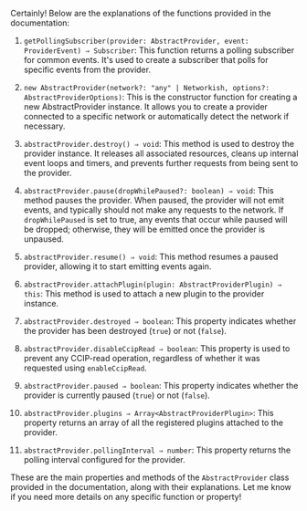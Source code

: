 Certainly! Below are the explanations of the functions provided in the documentation:

1. `getPollingSubscriber(provider: AbstractProvider, event: ProviderEvent) ⇒ Subscriber`: This function returns a polling subscriber for common events. It's used to create a subscriber that polls for specific events from the provider.

2. `new AbstractProvider(network?: "any" | Networkish, options?: AbstractProviderOptions)`: This is the constructor function for creating a new AbstractProvider instance. It allows you to create a provider connected to a specific network or automatically detect the network if necessary.

3. `abstractProvider.destroy() ⇒ void`: This method is used to destroy the provider instance. It releases all associated resources, cleans up internal event loops and timers, and prevents further requests from being sent to the provider.

4. `abstractProvider.pause(dropWhilePaused?: boolean) ⇒ void`: This method pauses the provider. When paused, the provider will not emit events, and typically should not make any requests to the network. If `dropWhilePaused` is set to true, any events that occur while paused will be dropped; otherwise, they will be emitted once the provider is unpaused.

5. `abstractProvider.resume() ⇒ void`: This method resumes a paused provider, allowing it to start emitting events again.

6. `abstractProvider.attachPlugin(plugin: AbstractProviderPlugin) ⇒ this`: This method is used to attach a new plugin to the provider instance.

7. `abstractProvider.destroyed ⇒ boolean`: This property indicates whether the provider has been destroyed (`true`) or not (`false`).

8. `abstractProvider.disableCcipRead ⇒ boolean`: This property is used to prevent any CCIP-read operation, regardless of whether it was requested using `enableCcipRead`.

9. `abstractProvider.paused ⇒ boolean`: This property indicates whether the provider is currently paused (`true`) or not (`false`).

10. `abstractProvider.plugins ⇒ Array<AbstractProviderPlugin>`: This property returns an array of all the registered plugins attached to the provider.

11. `abstractProvider.pollingInterval ⇒ number`: This property returns the polling interval configured for the provider.

These are the main properties and methods of the `AbstractProvider` class provided in the documentation, along with their explanations. Let me know if you need more details on any specific function or property!
